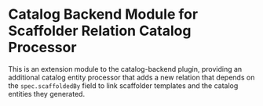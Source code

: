 # Catalog Backend Module for Scaffolder Relation Catalog Processor

This is an extension module to the catalog-backend plugin, providing an additional catalog entity processor that adds a new relation that depends on the `spec.scaffoldedBy` field to link scaffolder templates and the catalog entities they generated.
